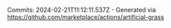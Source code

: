 Commits: 2024-02-21T11:12:11.537Z - Generated via https://github.com/marketplace/actions/artificial-grass
<br>
